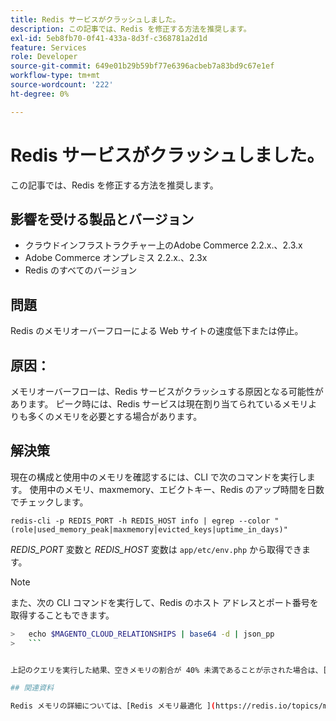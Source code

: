 ```yaml
---
title: Redis サービスがクラッシュしました。
description: この記事では、Redis を修正する方法を推奨します。
exl-id: 5eb8fb70-0f41-433a-8d3f-c368781a2d1d
feature: Services
role: Developer
source-git-commit: 649e01b29b59bf77e6396acbeb7a83bd9c67e1ef
workflow-type: tm+mt
source-wordcount: '222'
ht-degree: 0%

---
```


# Redis サービスがクラッシュしました。

この記事では、Redis を修正する方法を推奨します。

## 影響を受ける製品とバージョン

* クラウドインフラストラクチャー上のAdobe Commerce 2.2.x.、2.3.x
* Adobe Commerce オンプレミス 2.2.x.、2.3x
* Redis のすべてのバージョン

## 問題

Redis のメモリオーバーフローによる Web サイトの速度低下または停止。

## 原因：

メモリオーバーフローは、Redis サービスがクラッシュする原因となる可能性があります。 ピーク時には、Redis サービスは現在割り当てられているメモリよりも多くのメモリを必要とする場合があります。

## 解決策

現在の構成と使用中のメモリを確認するには、CLI で次のコマンドを実行します。 使用中のメモリ、maxmemory、エビクトキー、Redis のアップ時間を日数でチェックします。

```
redis-cli -p REDIS_PORT -h REDIS_HOST info | egrep --color "(role|used_memory_peak|maxmemory|evicted_keys|uptime_in_days)"
```

*REDIS\_PORT* 変数と *REDIS\_HOST* 変数は `app/etc/env.php` から取得できます。

>[!NOTE]
>
>また、次の CLI コマンドを実行して、Redis のホスト アドレスとポート番号を取得することもできます。
>   
```bash
>   echo $MAGENTO_CLOUD_RELATIONSHIPS | base64 -d | json_pp
>   ```


上記のクエリを実行した結果、空きメモリの割合が 40% 未満であることが示された場合は、[Adobe Commerce サポートにチケットを送信 ](/help/help-center-guide/help-center/magento-help-center-user-guide.md#submit-ticket) し、Redis サーバーの `maxmemory` 設定の増加をリクエストします。 削除されたキーの値が「0」でない場合、または Redis の稼働時間（日数）が 0 である場合（Redis が本日クラッシュしたことを示す）、[Adobe Commerce サポートにチケットを送信 ](/help/help-center-guide/help-center/magento-help-center-user-guide.md#submit-ticket) して、この問題の調査と修正を依頼する必要があります。

## 関連資料

Redis メモリの詳細については、[Redis メモリ最適化 ](https://redis.io/topics/memory-optimization) を参照してください。
